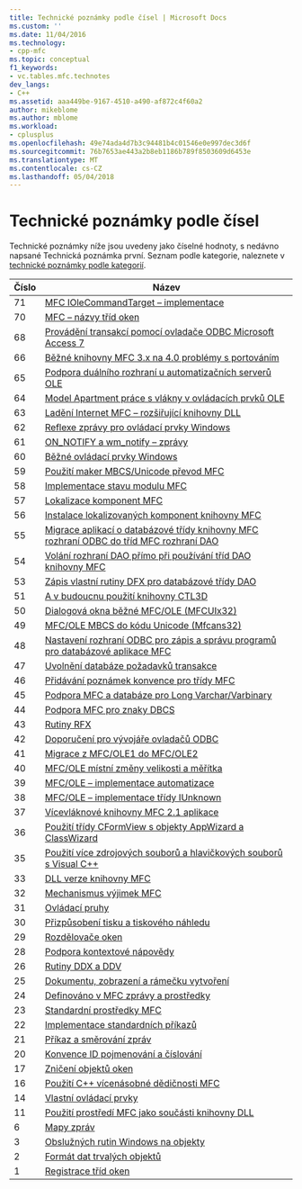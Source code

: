 ```yaml
---
title: Technické poznámky podle čísel | Microsoft Docs
ms.custom: ''
ms.date: 11/04/2016
ms.technology:
- cpp-mfc
ms.topic: conceptual
f1_keywords:
- vc.tables.mfc.technotes
dev_langs:
- C++
ms.assetid: aaa449be-9167-4510-a490-af872c4f60a2
author: mikeblome
ms.author: mblome
ms.workload:
- cplusplus
ms.openlocfilehash: 49e74ada4d7b3c94481b4c01546e0e997dec3d6f
ms.sourcegitcommit: 76b7653ae443a2b8eb1186b789f8503609d6453e
ms.translationtype: MT
ms.contentlocale: cs-CZ
ms.lasthandoff: 05/04/2018
---
```

# <a name="technical-notes-by-number"></a>Technické poznámky podle čísel
Technické poznámky níže jsou uvedeny jako číselné hodnoty, s nedávno napsané Technická poznámka první. Seznam podle kategorie, naleznete v [technické poznámky podle kategorií](../mfc/technical-notes-by-category.md).  
  
|Číslo|Název|  
|------------|-----------|  
|71|[MFC IOleCommandTarget – implementace](../mfc/tn071-mfc-iolecommandtarget-implementation.md)|  
|70|[MFC – názvy tříd oken](../mfc/tn070-mfc-window-class-names.md)|  
|68|[Provádění transakcí pomocí ovladače ODBC Microsoft Access 7](../mfc/tn068-performing-transactions-with-the-microsoft-access-7-odbc-driver.md)|  
|66|[Běžné knihovny MFC 3.x na 4.0 problémy s portováním](../mfc/tn066-common-mfc-3-x-to-4-0-porting-issues.md)|  
|65|[Podpora duálního rozhraní u automatizačních serverů OLE](../mfc/tn065-dual-interface-support-for-ole-automation-servers.md)|  
|64|[Model Apartment práce s vlákny v ovládacích prvků OLE](../mfc/tn064-apartment-model-threading-in-activex-controls.md)|  
|63|[Ladění Internet MFC – rozšiřující knihovny DLL](../mfc/tn063-debugging-internet-extension-dlls.md)|  
|62|[Reflexe zprávy pro ovládací prvky Windows](../mfc/tn062-message-reflection-for-windows-controls.md)|  
|61|[ON_NOTIFY a wm_notify – zprávy](../mfc/tn061-on-notify-and-wm-notify-messages.md)|  
|60|[Běžné ovládací prvky Windows](../mfc/tn060-the-new-windows-common-controls.md)|  
|59|[Použití maker MBCS/Unicode převod MFC](../mfc/tn059-using-mfc-mbcs-unicode-conversion-macros.md)|  
|58|[Implementace stavu modulu MFC](../mfc/tn058-mfc-module-state-implementation.md)|  
|57|[Lokalizace komponent MFC](../mfc/tn057-localization-of-mfc-components.md)|  
|56|[Instalace lokalizovaných komponent knihovny MFC](../mfc/tn056-installation-of-localized-mfc-components.md)|  
|55|[Migrace aplikací o databázové třídy knihovny MFC rozhraní ODBC do tříd MFC rozhraní DAO](../mfc/tn055-migrating-mfc-odbc-database-class-applications-to-mfc-dao-classes.md)|  
|54|[Volání rozhraní DAO přímo při používání tříd DAO knihovny MFC](../mfc/tn054-calling-dao-directly-while-using-mfc-dao-classes.md)|  
|53|[Zápis vlastní rutiny DFX pro databázové třídy DAO](../mfc/tn053-custom-dfx-routines-for-dao-database-classes.md)|  
|51|[A v budoucnu použití knihovny CTL3D](../mfc/tn051-using-ctl3d-now-and-in-the-future.md)|  
|50|[Dialogová okna běžné MFC/OLE (MFCUIx32)](../mfc/tn050-mfc-ole-common-dialogs-mfcuix32.md)|  
|49|[MFC/OLE MBCS do kódu Unicode (Mfcans32)](../mfc/tn049-mfc-ole-mbcs-to-unicode-translation-layer-mfcans32.md)|  
|48|[Nastavení rozhraní ODBC pro zápis a správu programů pro databázové aplikace MFC](../mfc/tn048-writing-odbc-setup-and-administration-programs.md)|  
|47|[Uvolnění databáze požadavků transakce](../mfc/tn047-relaxing-database-transaction-requirements.md)|  
|46|[Přidávání poznámek konvence pro třídy MFC](../mfc/tn046-commenting-conventions-for-the-mfc-classes.md)|  
|45|[Podpora MFC a databáze pro Long Varchar/Varbinary](../mfc/tn045-mfc-database-support-for-long-varchar-varbinary.md)|  
|44|[Podpora MFC pro znaky DBCS](../mfc/tn044-mfc-support-for-dbcs.md)|  
|43|[Rutiny RFX](../mfc/tn043-rfx-routines.md)|  
|42|[Doporučení pro vývojáře ovladačů ODBC](../mfc/tn042-odbc-driver-developer-recommendations.md)|  
|41|[Migrace z MFC/OLE1 do MFC/OLE2](../mfc/tn041-mfc-ole1-migration-to-mfc-ole-2.md)|  
|40|[MFC/OLE místní změny velikosti a měřítka](../mfc/tn040-mfc-ole-in-place-resizing-and-zooming.md)|  
|39|[MFC/OLE – implementace automatizace](../mfc/tn039-mfc-ole-automation-implementation.md)|  
|38|[MFC/OLE – implementace třídy IUnknown](../mfc/tn038-mfc-ole-iunknown-implementation.md)|  
|37|[Vícevláknové knihovny MFC 2.1 aplikace](../mfc/tn037-multithreaded-mfc-2-1-applications.md)|  
|36|[Použití třídy CFormView s objekty AppWizard a ClassWizard](../mfc/tn036-using-cformview-with-appwizard-and-classwizard.md)|  
|35|[Použití více zdrojových souborů a hlavičkových souborů s Visual C++](../mfc/tn035-using-multiple-resource-files-and-header-files-with-visual-cpp.md)|  
|33|[DLL verze knihovny MFC](../mfc/tn033-dll-version-of-mfc.md)|  
|32|[Mechanismus výjimek MFC](../mfc/tn032-mfc-exception-mechanism.md)|  
|31|[Ovládací pruhy](../mfc/tn031-control-bars.md)|  
|30|[Přizpůsobení tisku a tiskového náhledu](../mfc/tn030-customizing-printing-and-print-preview.md)|  
|29|[Rozdělovače oken](../mfc/tn029-splitter-windows.md)|  
|28|[Podpora kontextové nápovědy](../mfc/tn028-context-sensitive-help-support.md)|  
|26|[Rutiny DDX a DDV](../mfc/tn026-ddx-and-ddv-routines.md)|  
|25|[Dokumentu, zobrazení a rámečku vytvoření](../mfc/tn025-document-view-and-frame-creation.md)|  
|24|[Definováno v MFC zprávy a prostředky](../mfc/tn024-mfc-defined-messages-and-resources.md)|  
|23|[Standardní prostředky MFC](../mfc/tn023-standard-mfc-resources.md)|  
|22|[Implementace standardních příkazů](../mfc/tn022-standard-commands-implementation.md)|  
|21|[Příkaz a směrování zpráv](../mfc/tn021-command-and-message-routing.md)|  
|20|[Konvence ID pojmenování a číslování](../mfc/tn020-id-naming-and-numbering-conventions.md)|  
|17|[Zničení objektů oken](../mfc/tn017-destroying-window-objects.md)|  
|16|[Použití C++ vícenásobné dědičnosti MFC](../mfc/tn016-using-cpp-multiple-inheritance-with-mfc.md)|  
|14|[Vlastní ovládací prvky](../mfc/tn014-custom-controls.md)|  
|11|[Použití prostředí MFC jako součásti knihovny DLL](../mfc/tn011-using-mfc-as-part-of-a-dll.md)|  
|6|[Mapy zpráv](../mfc/tn006-message-maps.md)|  
|3|[Obslužných rutin Windows na objekty](../mfc/tn003-mapping-of-windows-handles-to-objects.md)|  
|2|[Formát dat trvalých objektů](../mfc/tn002-persistent-object-data-format.md)|  
|1|[Registrace tříd oken](../mfc/tn001-window-class-registration.md)

